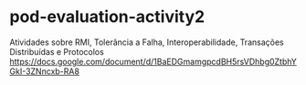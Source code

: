# pod-evaluation-activity2
Atividades sobre RMI, Tolerância a Falha, Interoperabilidade, Transações Distribuídas e Protocolos
https://docs.google.com/document/d/1BaEDGmamgpcdBH5rsVDhbg0ZtbhYGkI-3ZNncxb-RA8
